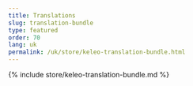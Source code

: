 ```yaml
---
title: Translations
slug: translation-bundle
type: featured
order: 70
lang: uk
permalink: /uk/store/keleo-translation-bundle.html
---
```


{% include store/keleo-translation-bundle.md %}
